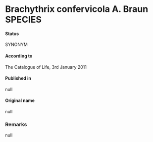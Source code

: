 Brachythrix confervicola A. Braun SPECIES
=======

#### Status
SYNONYM

#### According to
The Catalogue of Life, 3rd January 2011

#### Published in
null

#### Original name
null

### Remarks
null